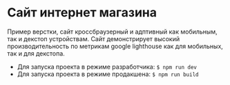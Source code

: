 # Сайт интернет магазина

Пример верстки, сайт кроссбраузерный и адптивный как мобильным, так и декстоп устройствам. 
Сайт демонстрирует высокий производительность по метрикам google lighthouse как для мобильных, так и для декстопа.

* Для запуска проекта в режиме разработчика: `$ npm run dev`
* Для запуска проекта в режиме продакшена: `$ npm run build`

